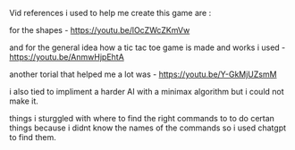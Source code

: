 Vid references i used to help me create this game are : 

for the shapes - https://youtu.be/lOcZWcZKmVw

and for the general idea how a tic tac toe game is made and works i used - https://youtu.be/AnmwHjpEhtA

another torial that helped me a lot was - https://youtu.be/Y-GkMjUZsmM

i also tied to impliment a harder AI with a minimax algorithm but i could not make it.



things i sturggled with where to find the right commands to to do certan things because i didnt know the names of the commands so i used chatgpt to find them.
